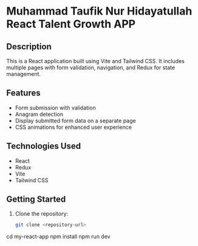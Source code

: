 # Muhammad Taufik Nur Hidayatullah React Talent Growth APP


## Description

This is a React application built using Vite and Tailwind CSS. It includes multiple pages with form validation, navigation, and Redux for state management.

## Features

- Form submission with validation
- Anagram detection
- Display submitted form data on a separate page
- CSS animations for enhanced user experience

## Technologies Used

- React
- Redux
- Vite
- Tailwind CSS

## Getting Started

1. Clone the repository:
   ```bash
   git clone <repository-url>
cd my-react-app
npm install
npm run dev
 


